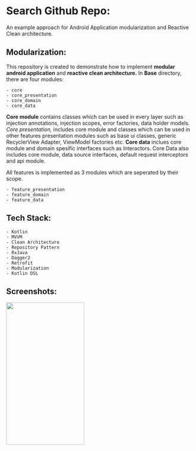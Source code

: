 # Search Github Repo:
An example approach for Android Application modularization and Reactive Clean architecture.

## Modularization:
This repository is created to demonstrate how to implement __modular android application__ and __reactive clean architecture.__
In __Base__ directory, there are four modules:

```
- core
- core_presentation
- core_domain
- core_data
```


__Core module__ contains classes which can be used in every layer such as injection annotations, injection scopes, error factories,
data holder models. _Core presentation,_ includes core module and classes which can be used in other features presentation modules
such as base ui classes, generic RecyclerView Adapter, ViewModel factories etc. __Core data__ inclues core module and domain spesific
interfaces such as Interactors. Core Data also includes core module, data source interfaces, default request interceptors and
api module.

All features is implemented as 3 modules which are seperated by their scope.
```
- feature_presentation
- feature_domain
- feature_data
```


## Tech Stack:
```
- Kotlin
- MVVM
- Clean Architecture
- Repository Pattern
- RxJava
- Dagger2
- Retrofit
- Modularization
- Kotlin DSL
```


## Screenshots:
<img src=""
height="384" width="210">